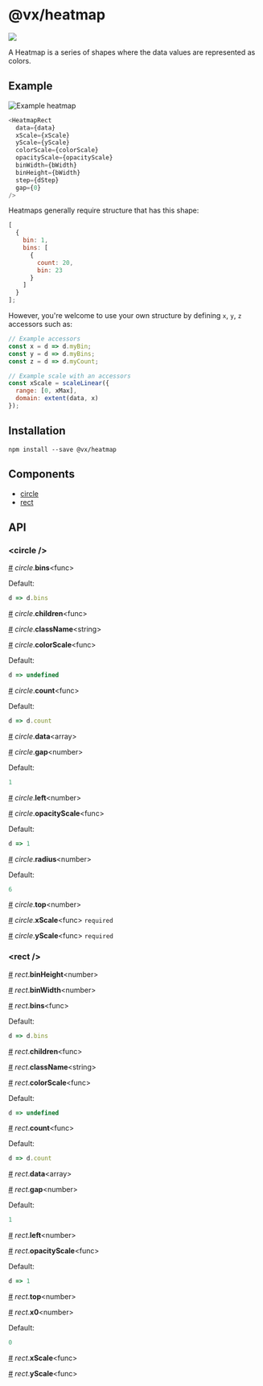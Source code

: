 # @vx/heatmap

<a title="@vx/heatmap npm downloads" href="https://www.npmjs.com/package/@vx/heatmap">
  <img src="https://img.shields.io/npm/dm/@vx/heatmap.svg?style=flat-square" />
</a>

A Heatmap is a series of shapes where the data values are represented as colors.

## Example

![Example heatmap](http://i.imgur.com/OzSD3X3.png)

```js
<HeatmapRect
  data={data}
  xScale={xScale}
  yScale={yScale}
  colorScale={colorScale}
  opacityScale={opacityScale}
  binWidth={bWidth}
  binHeight={bWidth}
  step={dStep}
  gap={0}
/>
```

Heatmaps generally require structure that has this shape:

```js
[
  {
    bin: 1,
    bins: [
      {
        count: 20,
        bin: 23
      }
    ]
  }
];
```

However, you're welcome to use your own structure by defining `x`, `y`, `z` accessors such as:

```js
// Example accessors
const x = d => d.myBin;
const y = d => d.myBins;
const z = d => d.myCount;

// Example scale with an accessors
const xScale = scaleLinear({
  range: [0, xMax],
  domain: extent(data, x)
});
```


## Installation

```
npm install --save @vx/heatmap
```


## Components



  - [circle](#circle-)
  - [rect](#rect-)

## API



### &lt;circle /&gt;


<a name="circle__bins" href="#circle__bins">#</a> *circle*.**bins**&lt;func&gt;  

Default:
```js
d => d.bins
```


<a name="circle__children" href="#circle__children">#</a> *circle*.**children**&lt;func&gt;  

<a name="circle__className" href="#circle__className">#</a> *circle*.**className**&lt;string&gt;  

<a name="circle__colorScale" href="#circle__colorScale">#</a> *circle*.**colorScale**&lt;func&gt;  

Default:
```js
d => undefined
```


<a name="circle__count" href="#circle__count">#</a> *circle*.**count**&lt;func&gt;  

Default:
```js
d => d.count
```


<a name="circle__data" href="#circle__data">#</a> *circle*.**data**&lt;array&gt;  

<a name="circle__gap" href="#circle__gap">#</a> *circle*.**gap**&lt;number&gt;  

Default:
```js
1
```


<a name="circle__left" href="#circle__left">#</a> *circle*.**left**&lt;number&gt;  

<a name="circle__opacityScale" href="#circle__opacityScale">#</a> *circle*.**opacityScale**&lt;func&gt;  

Default:
```js
d => 1
```


<a name="circle__radius" href="#circle__radius">#</a> *circle*.**radius**&lt;number&gt;  

Default:
```js
6
```


<a name="circle__top" href="#circle__top">#</a> *circle*.**top**&lt;number&gt;  

<a name="circle__xScale" href="#circle__xScale">#</a> *circle*.**xScale**&lt;func&gt; `required` 

<a name="circle__yScale" href="#circle__yScale">#</a> *circle*.**yScale**&lt;func&gt; `required` 

### &lt;rect /&gt;


<a name="rect__binHeight" href="#rect__binHeight">#</a> *rect*.**binHeight**&lt;number&gt;  

<a name="rect__binWidth" href="#rect__binWidth">#</a> *rect*.**binWidth**&lt;number&gt;  

<a name="rect__bins" href="#rect__bins">#</a> *rect*.**bins**&lt;func&gt;  

Default:
```js
d => d.bins
```


<a name="rect__children" href="#rect__children">#</a> *rect*.**children**&lt;func&gt;  

<a name="rect__className" href="#rect__className">#</a> *rect*.**className**&lt;string&gt;  

<a name="rect__colorScale" href="#rect__colorScale">#</a> *rect*.**colorScale**&lt;func&gt;  

Default:
```js
d => undefined
```


<a name="rect__count" href="#rect__count">#</a> *rect*.**count**&lt;func&gt;  

Default:
```js
d => d.count
```


<a name="rect__data" href="#rect__data">#</a> *rect*.**data**&lt;array&gt;  

<a name="rect__gap" href="#rect__gap">#</a> *rect*.**gap**&lt;number&gt;  

Default:
```js
1
```


<a name="rect__left" href="#rect__left">#</a> *rect*.**left**&lt;number&gt;  

<a name="rect__opacityScale" href="#rect__opacityScale">#</a> *rect*.**opacityScale**&lt;func&gt;  

Default:
```js
d => 1
```


<a name="rect__top" href="#rect__top">#</a> *rect*.**top**&lt;number&gt;  

<a name="rect__x0" href="#rect__x0">#</a> *rect*.**x0**&lt;number&gt;  

Default:
```js
0
```


<a name="rect__xScale" href="#rect__xScale">#</a> *rect*.**xScale**&lt;func&gt;  

<a name="rect__yScale" href="#rect__yScale">#</a> *rect*.**yScale**&lt;func&gt;  

